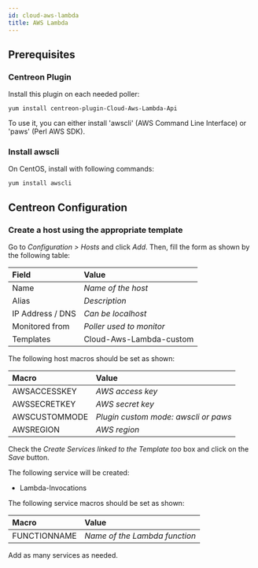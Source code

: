 ```yaml
---
id: cloud-aws-lambda
title: AWS Lambda
---
```


## Prerequisites

### Centreon Plugin

Install this plugin on each needed poller:

``` shell
yum install centreon-plugin-Cloud-Aws-Lambda-Api
```

To use it, you can either install 'awscli' (AWS Command Line Interface) or
'paws' (Perl AWS SDK).

### Install awscli

On CentOS, install with following commands:

``` shell
yum install awscli
```

## Centreon Configuration

### Create a host using the appropriate template

Go to *Configuration \> Hosts* and click *Add*. Then, fill the form as shown by
the following table:

| Field            | Value                    |
| :--------------- | :----------------------- |
| Name             | *Name of the host*       |
| Alias            | *Description*            |
| IP Address / DNS | *Can be localhost*       |
| Monitored from   | *Poller used to monitor* |
| Templates        | Cloud-Aws-Lambda-custom  |

The following host macros should be set as shown:

| Macro         | Value                                |
| :------------ | :----------------------------------- |
| AWSACCESSKEY  | *AWS access key*                     |
| AWSSECRETKEY  | *AWS secret key*                     |
| AWSCUSTOMMODE | *Plugin custom mode: awscli or paws* |
| AWSREGION     | *AWS region*                         |

Check the *Create Services linked to the Template too* box and click on the
*Save* button.

The following service will be created:

- Lambda-Invocations

The following service macros should be set as shown:

| Macro        | Value                         |
| :----------- | :---------------------------- |
| FUNCTIONNAME | *Name of the Lambda function* |

Add as many services as needed.
